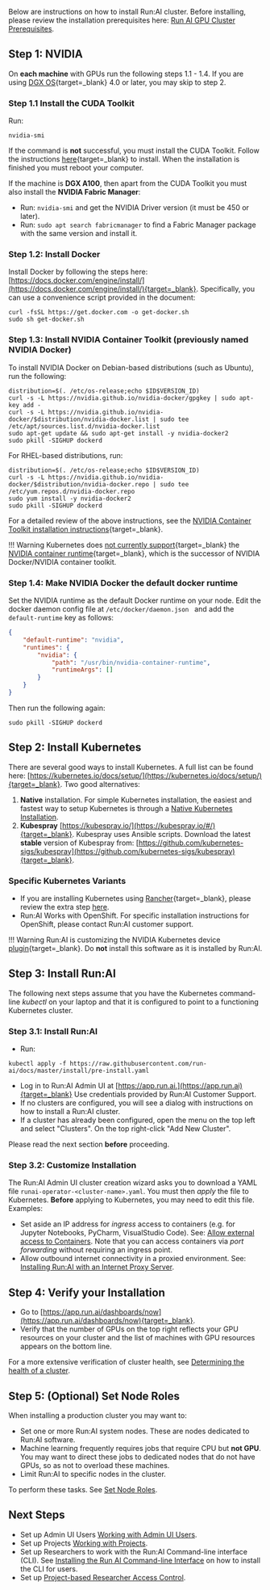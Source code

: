Below are instructions on how to install Run:AI cluster. Before installing, please review the installation prerequisites here: [Run AI GPU Cluster Prerequisites](cluster-prerequisites.md).


## Step 1: NVIDIA

On __each machine__ with GPUs run the following steps 1.1 - 1.4. If you are using [DGX OS](https://docs.nvidia.com/dgx/index.html){target=_blank} 4.0 or later, you may skip to step 2.

### Step 1.1 Install the CUDA Toolkit 

Run: 

``` 
nvidia-smi
```

If the command is __not__ successful, you must install the CUDA Toolkit. Follow the instructions [here](https://developer.nvidia.com/cuda-downloads){target=_blank} to install. When the installation is finished you must reboot your computer. 

If the machine is __DGX A100__, then apart from the CUDA Toolkit you must also install the __NVIDIA Fabric Manager__:

* Run: `nvidia-smi` and get the NVIDIA Driver version (it must be 450 or later).
* Run: `sudo apt search fabricmanager` to find a Fabric Manager package with the same version and install it.


### Step 1.2: Install Docker

Install Docker by following the steps here: [https://docs.docker.com/engine/install/](https://docs.docker.com/engine/install/){target=_blank}. Specifically, you can use a convenience script provided in the document:
``` shell
curl -fsSL https://get.docker.com -o get-docker.sh
sudo sh get-docker.sh
```

### Step 1.3: Install NVIDIA Container Toolkit (previously named NVIDIA Docker)

To install NVIDIA Docker on Debian-based distributions (such as Ubuntu), run the following:

``` shell
distribution=$(. /etc/os-release;echo $ID$VERSION_ID)
curl -s -L https://nvidia.github.io/nvidia-docker/gpgkey | sudo apt-key add -
curl -s -L https://nvidia.github.io/nvidia-docker/$distribution/nvidia-docker.list | sudo tee /etc/apt/sources.list.d/nvidia-docker.list
sudo apt-get update && sudo apt-get install -y nvidia-docker2
sudo pkill -SIGHUP dockerd
```

For RHEL-based distributions, run:

``` shell
distribution=$(. /etc/os-release;echo $ID$VERSION_ID)
curl -s -L https://nvidia.github.io/nvidia-docker/$distribution/nvidia-docker.repo | sudo tee /etc/yum.repos.d/nvidia-docker.repo
sudo yum install -y nvidia-docker2
sudo pkill -SIGHUP dockerd
```

For a detailed review of the above instructions, see the [NVIDIA Container Toolkit  installation instructions](https://docs.nvidia.com/datacenter/cloud-native/container-toolkit/install-guide.html){target=_blank}.

!!! Warning
    Kubernetes does [not currently support](https://github.com/NVIDIA/nvidia-docker/issues/1268){target=_blank}  the [NVIDIA container runtime](https://github.com/NVIDIA/nvidia-container-runtime){target=_blank}, which is the successor of NVIDIA Docker/NVIDIA container toolkit.

### Step 1.4: Make NVIDIA Docker the default docker runtime

Set the NVIDIA runtime as the default Docker runtime on your node. Edit the docker daemon config file at ``/etc/docker/daemon.json `` and add the ``default-runtime`` key as follows: 

``` json
{
    "default-runtime": "nvidia",
    "runtimes": {
        "nvidia": {
            "path": "/usr/bin/nvidia-container-runtime",
            "runtimeArgs": []
        }
    }
}
```
Then run the following again:

    sudo pkill -SIGHUP dockerd


## Step 2: Install Kubernetes

There are several good ways to install Kubernetes. A full list can be found here: [https://kubernetes.io/docs/setup/](https://kubernetes.io/docs/setup/){target=_blank}. Two good alternatives:

1. __Native__ installation. For simple Kubernetes installation, the easiest and fastest way to setup Kubernetes is through a [Native Kubernetes Installation](install-k8s.md).
2. __Kubespray__ [https://kubespray.io/](https://kubespray.io/#/){target=_blank}. Kubespray uses Ansible scripts.  Download the latest __stable__ version of Kubespray from: [https://github.com/kubernetes-sigs/kubespray](https://github.com/kubernetes-sigs/kubespray){target=_blank}. 

### Specific Kubernetes Variants

* If you are installing Kubernetes using [Rancher](https://rancher.com/){target=_blank}, please review the extra step [here](../cluster-troubleshooting/#symptom-cluster-installation-failed-on-rancher-based-kubernetes-rke). 
* Run:AI Works with OpenShift. For specific installation instructions for OpenShift, please contact Run:AI customer support. 


!!! Warning
    Run:AI is customizing the NVIDIA Kubernetes device [plugin](https://github.com/NVIDIA/k8s-device-plugin){target=_blank}. Do __not__ install this software as it is installed by Run:AI. 


## Step 3: Install Run:AI

The following next steps assume that you have the Kubernetes command-line _kubectl_ on your laptop and that it is configured to point to a functioning Kubernetes cluster.

### Step 3.1: Install Run:AI

* Run:

```
kubectl apply -f https://raw.githubusercontent.com/run-ai/docs/master/install/pre-install.yaml
```

*   Log in to Run:AI Admin UI at [https://app.run.ai.](https://app.run.ai){target=_blank} Use credentials provided by Run:AI Customer Support.
*   If no clusters are configured, you will see a dialog with instructions on how to install a Run:AI cluster.
*   If a cluster has already been configured, open the menu on the top left and select "Clusters". On the top right-click "Add New Cluster". 

Please read the next section __before__ proceeding.

### Step 3.2: Customize Installation

The Run:AI Admin UI cluster creation wizard asks you to download a YAML file ``runai-operator-<cluster-name>.yaml``. You must then _apply_ the file to Kubernetes. __Before__ applying to Kubernetes, you may need to edit this file. Examples:

* Set aside an IP address for _ingress_ access to containers (e.g. for Jupyter Notebooks, PyCharm, VisualStudio Code). See: [Allow external access to Containers](allow-external-access-to-containers.md). Note that you can access containers via _port forwarding_ without requiring an ingress point. 
* Allow outbound internet connectivity in a proxied environment. See: [Installing Run:AI with an Internet Proxy Server](proxy-server.md).


## Step 4: Verify your Installation

*   Go to [https://app.run.ai/dashboards/now](https://app.run.ai/dashboards/now){target=_blank}.
*   Verify that the number of GPUs on the top right reflects your GPU resources on your cluster and the list of machines with GPU resources appears on the bottom line.

For a more extensive verification of cluster health, see [Determining the health of a cluster](../cluster-troubleshooting/#determining-the-health-of-a-runai-cluster).

## Step 5: (Optional) Set Node Roles

When installing a production cluster you may want to:

* Set one or more Run:AI system nodes. These are nodes dedicated to Run:AI software. 
* Machine learning frequently requires jobs that require CPU but __not GPU__. You may want to direct these jobs to dedicated nodes that do not have GPUs, so as not to overload these machines. 
* Limit Run:AI to specific nodes in the cluster. 

To perform these tasks. See [Set Node Roles](node-roles.md).



## Next Steps

* Set up Admin UI Users [Working with Admin UI Users](../admin-ui-setup/admin-ui-users.md).
* Set up Projects [Working with Projects](../admin-ui-setup/project-setup.md).
* Set up Researchers to work with the Run:AI Command-line interface (CLI). See  [Installing the Run AI Command-line Interface](../Researcher-Setup/cli-install.md) on how to install the CLI for users.
* Set up [Project-based Researcher Access Control](researcher-authentication.md).
